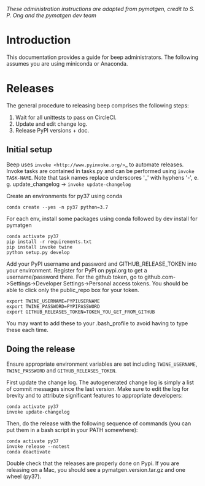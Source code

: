_These administration instructions are adapted from pymatgen, credit to S. P. Ong
and the pymatgen dev team_

Introduction
============

This documentation provides a guide for beep administrators. The following 
assumes you are using miniconda or Anaconda.

Releases
========

The general procedure to releasing beep comprises the following steps:

1. Wait for all unittests to pass on CircleCI.
2. Update and edit change log.
3. Release PyPI versions + doc.

Initial setup
-------------

Beep uses `invoke <http://www.pyinvoke.org/>`_ to automate releases. Invoke
tasks are contained in tasks.py and can be performed using `invoke TASK-NAME`.
Note that task names replace underscores '_' with hyphens '-', e. g.
update_changelog -> `invoke update-changelog`

Create an environments for py37 using conda

	conda create --yes -n py37 python=3.7

For each env, install some packages using conda followed by dev install for 
pymatgen

	conda activate py37
	pip install -r requirements.txt
	pip install invoke twine
	python setup.py develop

Add your PyPI username and password and GITHUB_RELEASE_TOKEN into your 
environment.  Register for PyPI on pypi.org to get a username/password there.
For the github token, go to github.com->Settings->Developer Settings->Personal 
access tokens.  You should be able to click only the public_repo box for your
token.

	export TWINE_USERNAME=PYPIUSERNAME
	export TWINE_PASSWORD=PYPIPASSWORD
	export GITHUB_RELEASES_TOKEN=TOKEN_YOU_GET_FROM_GITHUB

You may want to add these to your .bash_profile to avoid having to type these 
each time.

Doing the release
-----------------

Ensure appropriate environment variables are set including `TWINE_USERNAME`,
`TWINE_PASSWORD` and `GITHUB_RELEASES_TOKEN`.

First update the change log. The autogenerated change log is simply a list of 
commit messages since the last version.  Make sure to edit the log for brevity
and to attribute significant features to appropriate developers:

    conda activate py37
    invoke update-changelog

Then, do the release with the following sequence of commands (you can put them 
in a bash script in your PATH somewhere):

    conda activate py37
    invoke release --notest
    conda deactivate

Double check that the releases are properly done on Pypi. If you are releasing
on a Mac, you should see a pymatgen.version.tar.gz and one wheel (py37). 
